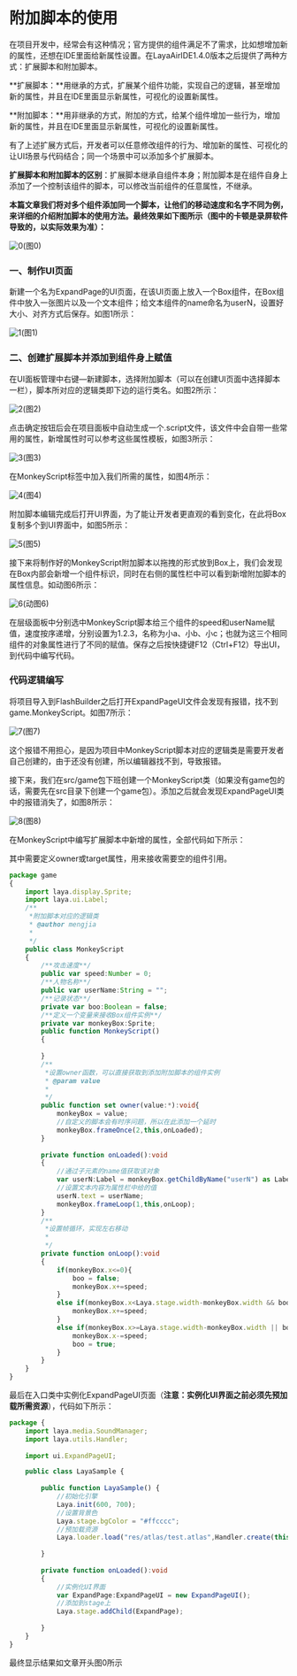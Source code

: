 # 附加脚本的使用

在项目开发中，经常会有这种情况；官方提供的组件满足不了需求，比如想增加新的属性，还想在IDE里面给新属性设置。在LayaAirIDE1.4.0版本之后提供了两种方式：扩展脚本和附加脚本。

​	**扩展脚本：**用继承的方式，扩展某个组件功能，实现自己的逻辑，甚至增加新的属性，并且在IDE里面显示新属性，可视化的设置新属性。	

​	**附加脚本：**用非继承的方式，附加的方式，给某个组件增加一些行为，增加新的属性，并且在IDE里面显示新属性，可视化的设置新属性。	

​	有了上述扩展方式后，开发者可以任意修改组件的行为、增加新的属性、可视化的让UI场景与代码结合；同一个场景中可以添加多个扩展脚本。

​	**扩展脚本和附加脚本的区别**：扩展脚本继承自组件本身；附加脚本是在组件自身上添加了一个控制该组件的脚本，可以修改当前组件的任意属性，不继承。

**本篇文章我们将对多个组件添加同一个脚本，让他们的移动速度和名字不同为例，来详细的介绍附加脚本的使用方法。最终效果如下图所示（图中的卡顿是录屏软件导致的，以实际效果为准）：**

![0](img\0.gif)(图0)

### 一、制作UI页面

新建一个名为ExpandPage的UI页面，在该UI页面上放入一个Box组件，在Box组件中放入一张图片以及一个文本组件；给文本组件的name命名为userN，设置好大小、对齐方式后保存。如图1所示：

![1](img\1.png)(图1)



### 二、创建扩展脚本并添加到组件身上赋值

在UI面板管理中右键—新建脚本，选择附加脚本（可以在创建UI页面中选择脚本一栏），脚本所对应的逻辑类即下边的运行类名。如图2所示：

![2](img\2.png)(图2)

点击确定按钮后会在项目面板中自动生成一个.script文件，该文件中会自带一些常用的属性，新增属性时可以参考这些属性模板，如图3所示：

![3](img\3.png)(图3)

在MonkeyScript标签中加入我们所需的属性，如图4所示：

![4](img\4.png)(图4)

附加脚本编辑完成后打开UI界面，为了能让开发者更直观的看到变化，在此将Box复制多个到UI界面中，如图5所示：

![5](img\5.png)(图5)

接下来将制作好的MonkeyScript附加脚本以拖拽的形式放到Box上，我们会发现在Box内部会新增一个组件标识，同时在右侧的属性栏中可以看到新增附加脚本的属性信息。如动图6所示：

![6](img\6.gif)(动图6)

在层级面板中分别选中MonkeyScript脚本给三个组件的speed和userName赋值，速度按序递增，分别设置为1.2.3，名称为小a、小b、小c；也就为这三个相同组件的对象属性进行了不同的赋值。保存之后按快捷键F12（Ctrl+F12）导出UI，到代码中编写代码。



### 代码逻辑编写

将项目导入到FlashBuilder之后打开ExpandPageUI文件会发现有报错，找不到game.MonkeyScript。如图7所示：

![7](img\7.png)(图7)

这个报错不用担心，是因为项目中MonkeyScript脚本对应的逻辑类是需要开发者自己创建的，由于还没有创建，所以编辑器找不到，导致报错。

接下来，我们在src/game包下班创建一个MonkeyScript类（如果没有game包的话，需要先在src目录下创建一个game包）。添加之后就会发现ExpandPageUI类中的报错消失了，如图8所示：

![8](img\8.png)(图8)

在MonkeyScript中编写扩展脚本中新增的属性，全部代码如下所示：

其中需要定义owner或target属性，用来接收需要空的组件引用。

```typescript
package game
{
	import laya.display.Sprite;
	import laya.ui.Label;
	/**
	 *附加脚本对应的逻辑类 
	 * @author mengjia
	 * 
	 */	
	public class MonkeyScript
	{
		/**攻击速度**/
		public var speed:Number = 0;
		/**人物名称**/
		public var userName:String = "";
		/**记录状态**/		
		private var boo:Boolean = false;
		/**定义一个变量来接收Box组件实例**/		
		private var monkeyBox:Sprite;
		public function MonkeyScript()
		{
			
		}
		/**
		 *设置owner函数，可以直接获取到添加附加脚本的组件实例 
		 * @param value
		 * 
		 */		
		public function set owner(value:*):void{
			monkeyBox = value;
			//自定义的脚本会有时序问题，所以在此添加一个延时
			monkeyBox.frameOnce(2,this,onLoaded);
		}
		
		private function onLoaded():void
		{
			//通过子元素的name值获取该对象
			var userN:Label = monkeyBox.getChildByName("userN") as Label;
			//设置文本内容为属性栏中给的值
			userN.text = userName;
			monkeyBox.frameLoop(1,this,onLoop);
		}
		/**
		 *设置帧循环，实现左右移动 
		 * 
		 */	
		private function onLoop():void
		{
			if(monkeyBox.x<=0){
				boo = false;
				monkeyBox.x+=speed;
			}
			else if(monkeyBox.x<Laya.stage.width-monkeyBox.width && boo == false){
				monkeyBox.x+=speed;
			}
			else if(monkeyBox.x>=Laya.stage.width-monkeyBox.width || boo == true){
				monkeyBox.x-=speed;
				boo = true;
			}
		}
	}
}
```

最后在入口类中实例化ExpandPageUI页面（**注意：实例化UI界面之前必须先预加载所需资源**），代码如下所示：

```typescript
package {
	import laya.media.SoundManager;
	import laya.utils.Handler;
	
	import ui.ExpandPageUI;

	public class LayaSample {
		
		public function LayaSample() {
			//初始化引擎
			Laya.init(600, 700);
			//设置背景色
			Laya.stage.bgColor = "#ffcccc";
			//预加载资源
			Laya.loader.load("res/atlas/test.atlas",Handler.create(this,onLoaded));
			
		}		
		
		private function onLoaded():void
		{
			//实例化UI界面
			var ExpandPage:ExpandPageUI = new ExpandPageUI();
			//添加到stage上
			Laya.stage.addChild(ExpandPage);
			
		}
	}
}
```

最终显示结果如文章开头图0所示